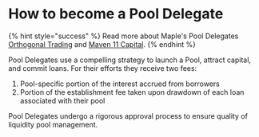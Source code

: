 # How to become a Pool Delegate

{% hint style="success" %}
Read more about Maple's Pool Delegates [Orthogonal Trading](https://maplefinance.ghost.io/orthogonal-trading-pool-delegate/) and [Maven 11 Capital](https://maplefinance.ghost.io/introducing-maven-11/).
{% endhint %}

Pool Delegates use a compelling strategy to launch a Pool, attract capital, and commit loans. For their efforts they receive two fees:

1. Pool-specific portion of the interest accrued from borrowers
2. Portion of the establishment fee taken upon drawdown of each loan associated with their pool

Pool Delegates undergo a rigorous approval process to ensure quality of liquidity pool management.
